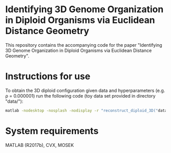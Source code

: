 # Identifying 3D Genome Organization in Diploid Organisms via Euclidean Distance Geometry

This repository contains the accompanying code for the paper "Identifying 3D Genome Organization in Diploid Organisms via Euclidean Distance Geometry".

# Instructions for use
To obtain the 3D diploid configuration given data and hyperparameters (e.g. &rho; = 0.000001) run the following code (toy data set provided in directory "data/"):
```bash
matlab -nodesktop -nosplash -nodisplay -r "reconstruct_diploid_3D("data/",0.000001);exit"
```

 
# System requirements
MATLAB (R2017b), CVX, MOSEK



